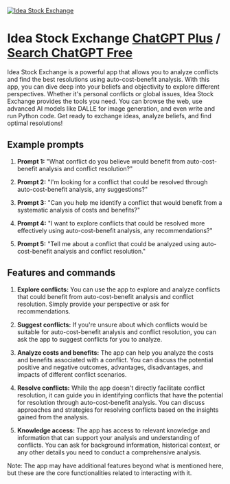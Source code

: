 
[![Idea Stock Exchange](https://files.oaiusercontent.com/file-4siAM9VcH6F8HU7maDUYcoNA?se=2123-10-18T05%3A31%3A13Z&sp=r&sv=2021-08-06&sr=b&rscc=max-age%3D31536000%2C%20immutable&rscd=attachment%3B%20filename%3D131a14ba-e477-4e7a-a9e1-58114e0aa0d8.png&sig=8yiIJ6nNtsSwiXu4kedCqvOV8F5O/LBgda7X7SJWsXA%3D)](https://chat.openai.com/g/g-zEqCtLTMb-idea-stock-exchange)

# Idea Stock Exchange [ChatGPT Plus](https://chat.openai.com/g/g-zEqCtLTMb-idea-stock-exchange) / [Search ChatGPT Free](https://gptcall.net/index.html#/?search=Idea%20Stock%20Exchange)

Idea Stock Exchange is a powerful app that allows you to analyze conflicts and find the best resolutions using auto-cost-benefit analysis. With this app, you can dive deep into your beliefs and objectivity to explore different perspectives. Whether it's personal conflicts or global issues, Idea Stock Exchange provides the tools you need. You can browse the web, use advanced AI models like DALLE for image generation, and even write and run Python code. Get ready to exchange ideas, analyze beliefs, and find optimal resolutions!

## Example prompts

1. **Prompt 1:** "What conflict do you believe would benefit from auto-cost-benefit analysis and conflict resolution?"

2. **Prompt 2:** "I'm looking for a conflict that could be resolved through auto-cost-benefit analysis, any suggestions?"

3. **Prompt 3:** "Can you help me identify a conflict that would benefit from a systematic analysis of costs and benefits?"

4. **Prompt 4:** "I want to explore conflicts that could be resolved more effectively using auto-cost-benefit analysis, any recommendations?"

5. **Prompt 5:** "Tell me about a conflict that could be analyzed using auto-cost-benefit analysis and conflict resolution."

## Features and commands

1. **Explore conflicts:** You can use the app to explore and analyze conflicts that could benefit from auto-cost-benefit analysis and conflict resolution. Simply provide your perspective or ask for recommendations.

2. **Suggest conflicts:** If you're unsure about which conflicts would be suitable for auto-cost-benefit analysis and conflict resolution, you can ask the app to suggest conflicts for you to analyze.

3. **Analyze costs and benefits:** The app can help you analyze the costs and benefits associated with a conflict. You can discuss the potential positive and negative outcomes, advantages, disadvantages, and impacts of different conflict scenarios.

4. **Resolve conflicts:** While the app doesn't directly facilitate conflict resolution, it can guide you in identifying conflicts that have the potential for resolution through auto-cost-benefit analysis. You can discuss approaches and strategies for resolving conflicts based on the insights gained from the analysis.

5. **Knowledge access:** The app has access to relevant knowledge and information that can support your analysis and understanding of conflicts. You can ask for background information, historical context, or any other details you need to conduct a comprehensive analysis.

Note: The app may have additional features beyond what is mentioned here, but these are the core functionalities related to interacting with it.



